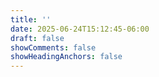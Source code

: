 ```yaml
---
title: ''
date: 2025-06-24T15:12:45-06:00
draft: false
showComments: false
showHeadingAnchors: false
---
```

